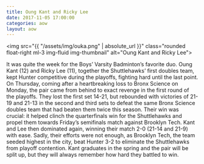 ```yaml
---
title: Oung Kant and Ricky Lee
date: 2017-11-05 17:00:00
categories: aow
layout: aow
---
```


<img src="{{ "/assets/img/ouka.png" | absolute_url }}" class="rounded float-right ml-3 img-fluid img-thumbnail" alt="Oung Kant and Ricky Lee">


It was quite the week for the Boys’ Varsity Badminton’s favorite duo. Oung Kant (12)  and Ricky Lee (11), together the Shuttlehawks’ first doubles team, kept Hunter competitive during the playoffs, fighting hard until the last point. On Thursday, coming after a heartbreaking loss to Bronx Science on Monday, the pair came from behind to exact revenge in the first round of the playoffs. They lost the first set 14-21, but rebounded with victories of 21-19 and 21-13 in the second and third sets to defeat the same Bronx Science doubles team that had beaten them twice this season. Their win was crucial: it helped clinch the quarterfinals win for the Shuttlehawks and propel them towards Friday’s semifinals match against Brooklyn Tech. Kant and Lee then dominated again, winning their match 2-0 (21-14 and 21-9) with ease. Sadly, their efforts were not enough, as Brooklyn Tech, the team seeded highest in the city, beat Hunter 3-2 to eliminate the Shuttlehawks from playoff contention. Kant graduates in the spring and the pair will be split up, but they will always remember how hard they battled to win.
